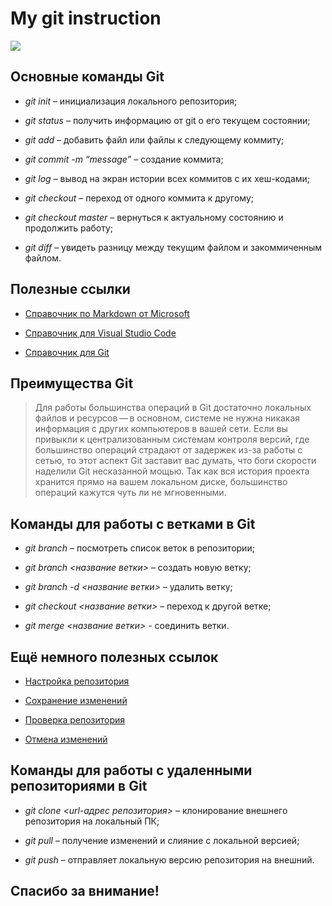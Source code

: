 # **My git instruction**

<image src="https://www.freecoursesonline.me/wp-content/uploads/2019/12/Visual-Studio-300x300.jpg">

## Основные команды Git ##

* *git init* – инициализация локального репозитория;

* *git status* – получить информацию от git о его текущем состоянии;

* *git add* – добавить файл или файлы к следующему коммиту;

* *git commit -m “message”* – создание коммита;

* *git log* – вывод на экран истории всех коммитов с их хеш-кодами;

* *git checkout* – переход от одного коммита к другому;

* *git checkout master* – вернуться к актуальному состоянию и продолжить работу;

* *git diff* – увидеть разницу между текущим файлом и закоммиченным файлом.

## Полезные ссылки ##

* [Справочник по Markdown от Microsoft](https://docs.microsoft.com/ru-ru/contribute/markdown-reference "click on the link")

* [Справочник для Visual Studio Code](https://code.visualstudio.com/docs "click on the link")

* [Справочник для Git](https://git-scm.com/docs/user-manual "click on the link")

## Преимущества Git ##

> Для работы большинства операций в Git достаточно локальных файлов и ресурсов — в основном, системе не нужна никакая информация с других компьютеров в вашей сети. Если вы привыкли к централизованным системам контроля версий, где большинство операций страдают от задержек из-за работы с сетью, то этот аспект Git заставит вас думать, что боги скорости наделили Git несказанной мощью. Так как вся история проекта хранится прямо на вашем локальном диске, большинство операций кажутся чуть ли не мгновенными.

## Команды для работы с ветками в Git ##

* *git branch* – посмотреть список веток в репозитории;

* *git branch <название ветки>* – создать новую ветку;

* *git branch -d <название ветки>* – удалить ветку;

* *git checkout <название ветки>* – переход к другой ветке;

* *git merge <название ветки>* - соединить ветки.

## Ещё немного полезных ссылок ##

* [Настройка репозитория](https://www.atlassian.com/ru/git/tutorials/setting-up-a-repository "click on the link")

* [Сохранение изменений](https://www.atlassian.com/ru/git/tutorials/saving-changes "click on the link")

* [Проверка репозитория](https://www.atlassian.com/ru/git/tutorials/inspecting-a-repository "click on the link")

* [Отмена изменений](https://www.atlassian.com/ru/git/tutorials/undoing-changes "click on the link")

## Команды для работы с удаленными репозиториями в Git ##

* *git clone <url-адрес репозитория>* – клонирование внешнего репозитория на  локальный ПК;

* *git pull* – получение изменений и слияние с локальной версией;

* *git push* – отправляет локальную версию репозитория на внешний.

## Спасибо за внимание! ##